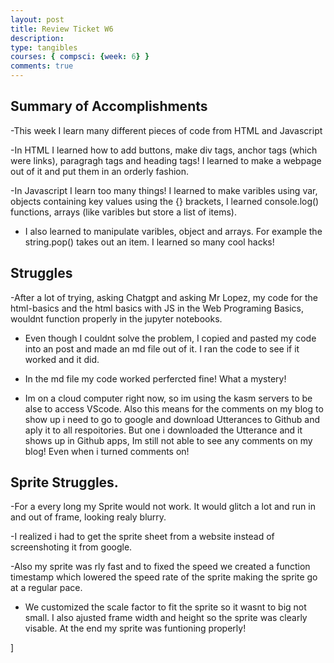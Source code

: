 ```yaml
---
layout: post
title: Review Ticket W6
description: 
type: tangibles
courses: { compsci: {week: 6} }
comments: true
---
```


## Summary of Accomplishments
-This week I learn many different pieces of code from HTML and Javascript

-In HTML I learned how to add buttons, make div tags, anchor tags (which were links), paragragh tags and heading tags! I learned to make a webpage out of it and put them in an orderly fashion.

-In Javascript I learn too many things! I learned to make varibles using var, objects containing key values using the {} brackets, I learned console.log() functions, arrays (like varibles but store a list of items).

- I also learned to manipulate varibles, object and arrays. For example the string.pop() takes out an item. I learned so many cool hacks!

## Struggles
-After a lot of trying, asking Chatgpt and asking Mr Lopez, my code for the html-basics and the html basics with JS in the Web Programing Basics, wouldnt function properly in the jupyter notebooks. 

- Even though I couldnt solve the problem, I copied and pasted my code into an post and made an md file out of it. I ran the code to see if it worked and it did.

- In the md file my code worked perfercted fine! What a mystery!

- Im on a cloud computer right now, so im using the kasm servers to be alse to access VScode. Also this means for the comments on my blog to show up i need to go to google and download Utterances to Github and aply it to all respoitories. But one i downloaded the Utterance and it shows up in Github apps, Im still not able to see any comments on my blog! Even when i turned comments on!

## Sprite Struggles.
-For a every long my Sprite would not work. It would glitch a lot and run in and out of frame, looking realy blurry. 

-I realized i had to get the sprite sheet from a website instead of screenshoting it from google.

-Also my sprite was rly fast and to fixed the speed we created a function timestamp which lowered the speed rate of the sprite making the sprite go at a regular pace.

- We customized the scale factor to fit the sprite so it wasnt to big not small. I also ajusted frame width and height so the sprite was clearly visable. At the end my sprite was funtioning properly!


]